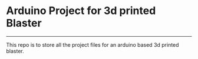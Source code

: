 # Arduino Project for 3d printed Blaster
___

This repo is to store all the project files for an arduino based 3d printed blaster.

